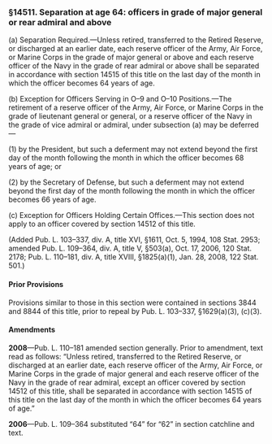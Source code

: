 ### §14511. Separation at age 64: officers in grade of major general or rear admiral and above ###

(a) Separation Required.—Unless retired, transferred to the Retired Reserve, or discharged at an earlier date, each reserve officer of the Army, Air Force, or Marine Corps in the grade of major general or above and each reserve officer of the Navy in the grade of rear admiral or above shall be separated in accordance with section 14515 of this title on the last day of the month in which the officer becomes 64 years of age.

(b) Exception for Officers Serving in O–9 and O–10 Positions.—The retirement of a reserve officer of the Army, Air Force, or Marine Corps in the grade of lieutenant general or general, or a reserve officer of the Navy in the grade of vice admiral or admiral, under subsection (a) may be deferred—

(1) by the President, but such a deferment may not extend beyond the first day of the month following the month in which the officer becomes 68 years of age; or

(2) by the Secretary of Defense, but such a deferment may not extend beyond the first day of the month following the month in which the officer becomes 66 years of age.

(c) Exception for Officers Holding Certain Offices.—This section does not apply to an officer covered by section 14512 of this title.

(Added Pub. L. 103–337, div. A, title XVI, §1611, Oct. 5, 1994, 108 Stat. 2953; amended Pub. L. 109–364, div. A, title V, §503(a), Oct. 17, 2006, 120 Stat. 2178; Pub. L. 110–181, div. A, title XVIII, §1825(a)(1), Jan. 28, 2008, 122 Stat. 501.)

#### Prior Provisions ####

Provisions similar to those in this section were contained in sections 3844 and 8844 of this title, prior to repeal by Pub. L. 103–337, §1629(a)(3), (c)(3).

#### Amendments ####

**2008**—Pub. L. 110–181 amended section generally. Prior to amendment, text read as follows: “Unless retired, transferred to the Retired Reserve, or discharged at an earlier date, each reserve officer of the Army, Air Force, or Marine Corps in the grade of major general and each reserve officer of the Navy in the grade of rear admiral, except an officer covered by section 14512 of this title, shall be separated in accordance with section 14515 of this title on the last day of the month in which the officer becomes 64 years of age.”

**2006**—Pub. L. 109–364 substituted “64” for “62” in section catchline and text.